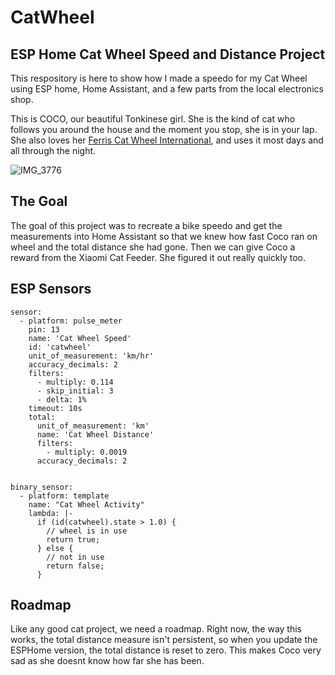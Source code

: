 # CatWheel
## ESP Home Cat Wheel Speed and Distance Project
This respository is here to show how I made a speedo for my Cat Wheel using ESP home, Home Assistant, and a few parts from the local electronics shop. 

This is COCO, our beautiful Tonkinese girl. She is the kind of cat who follows you around the house and the moment you stop, she is in your lap.  She also loves her [Ferris Cat Wheel International](https://ferriscatwheelinternational.com), and uses it most days and all through the night.  

![IMG_3776](https://github.com/user-attachments/assets/e44443c8-30f7-4ac7-b027-35624550737f)

## The Goal
The goal of this project was to recreate a bike speedo and get the measurements into Home Assistant so that we knew how fast Coco ran on wheel and the total distance she had gone.  Then we can give Coco a reward from the Xiaomi Cat Feeder.  She figured it out really quickly too.  




## ESP Sensors

```
sensor:
  - platform: pulse_meter
    pin: 13
    name: 'Cat Wheel Speed'
    id: 'catwheel'
    unit_of_measurement: 'km/hr'
    accuracy_decimals: 2
    filters:
      - multiply: 0.114
      - skip_initial: 3
      - delta: 1%
    timeout: 10s
    total: 
      unit_of_measurement: 'km'
      name: 'Cat Wheel Distance'
      filters:
        - multiply: 0.0019
      accuracy_decimals: 2


binary_sensor:
  - platform: template
    name: "Cat Wheel Activity"
    lambda: |-
      if (id(catwheel).state > 1.0) {
        // wheel is in use
        return true;
      } else {
        // not in use
        return false;
      }  
```

## Roadmap
Like any good cat project, we need a roadmap.  Right now, the way this works, the total distance measure isn't persistent, so when you update the ESPHome version, the total distance is reset to zero. This makes Coco very sad as she doesnt know how far she has been.  
